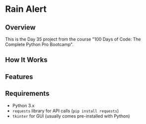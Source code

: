 # Rain Alert 
## **Overview**

This is the Day 35 project from the course "100 Days of Code: The Complete Python Pro Bootcamp". 

## **How It Works**

## **Features**

## **Requirements**

* Python 3.x
* `requests` library for API calls (`pip install requests`)
* `tkinter` for GUI (usually comes pre-installed with Python)

